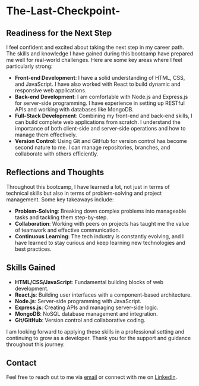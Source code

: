 # The-Last-Checkpoint-

## Readiness for the Next Step

I feel confident and excited about taking the next step in my career path. The skills and knowledge I have gained during this bootcamp have prepared me well for real-world challenges. Here are some key areas where I feel particularly strong:

- **Front-end Development**: I have a solid understanding of HTML, CSS, and JavaScript. I have also worked with React to build dynamic and responsive web applications.
- **Back-end Development**: I am comfortable with Node.js and Express.js for server-side programming. I have experience in setting up RESTful APIs and working with databases like MongoDB.
- **Full-Stack Development**: Combining my front-end and back-end skills, I can build complete web applications from scratch. I understand the importance of both client-side and server-side operations and how to manage them effectively.
- **Version Control**: Using Git and GitHub for version control has become second nature to me. I can manage repositories, branches, and collaborate with others efficiently.

## Reflections and Thoughts

Throughout this bootcamp, I have learned a lot, not just in terms of technical skills but also in terms of problem-solving and project management. Some key takeaways include:

- **Problem-Solving**: Breaking down complex problems into manageable tasks and tackling them step-by-step.
- **Collaboration**: Working with peers on projects has taught me the value of teamwork and effective communication.
- **Continuous Learning**: The tech industry is constantly evolving, and I have learned to stay curious and keep learning new technologies and best practices.

## Skills Gained

- **HTML/CSS/JavaScript**: Fundamental building blocks of web development.
- **React.js**: Building user interfaces with a component-based architecture.
- **Node.js**: Server-side programming with JavaScript.
- **Express.js**: Creating APIs and managing server-side logic.
- **MongoDB**: NoSQL database management and integration.
- **Git/GitHub**: Version control and collaborative coding.

I am looking forward to applying these skills in a professional setting and continuing to grow as a developer. Thank you for the support and guidance throughout this journey.

## Contact

Feel free to reach out to me via [email](ochonmaarinze98@gmail.com) or connect with me on [LinkedIn]([https://www.linkedin.com/in/your-profile](https://www.linkedin.com/in/arinzechukwu-onyelonu-ochonma-461465250/)).

